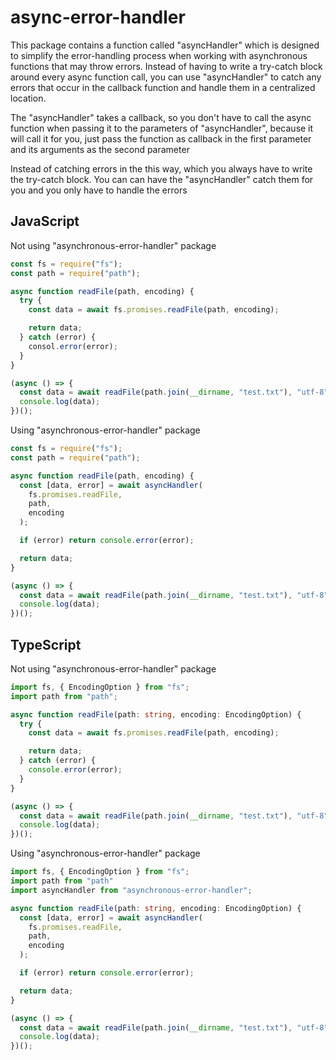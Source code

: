 # async-error-handler

This package contains a function called "asyncHandler" which is designed to simplify the error-handling process when working with asynchronous functions that may throw errors. Instead of having to write a try-catch block around every async function call, you can use "asyncHandler" to catch any errors that occur in the callback function and handle them in a centralized location.

The "asyncHandler" takes a callback, so you don't have to call the async function when passing it to the parameters of "asyncHandler", because it will call it for you, just pass the function as callback in the first parameter and its arguments as the second parameter

Instead of catching errors in the this way, which you always have to write the try-catch block. You can can have the "asyncHandler" catch them for you and you only have to handle the errors

## JavaScript

Not using "asynchronous-error-handler" package

```javascript
const fs = require("fs");
const path = require("path");

async function readFile(path, encoding) {
  try {
    const data = await fs.promises.readFile(path, encoding);

    return data;
  } catch (error) {
    consol.error(error);
  }
}

(async () => {
  const data = await readFile(path.join(__dirname, "test.txt"), "utf-8");
  console.log(data);
})();
```

Using "asynchronous-error-handler" package

```javascript
const fs = require("fs");
const path = require("path");

async function readFile(path, encoding) {
  const [data, error] = await asyncHandler(
    fs.promises.readFile,
    path,
    encoding
  );

  if (error) return console.error(error);

  return data;
}

(async () => {
  const data = await readFile(path.join(__dirname, "test.txt"), "utf-8");
  console.log(data);
})();
```

## TypeScript

Not using "asynchronous-error-handler" package

```typescript
import fs, { EncodingOption } from "fs";
import path from "path";

async function readFile(path: string, encoding: EncodingOption) {
  try {
    const data = await fs.promises.readFile(path, encoding);

    return data;
  } catch (error) {
    console.error(error);
  }
}

(async () => {
  const data = await readFile(path.join(__dirname, "test.txt"), "utf-8");
  console.log(data);
})();

```

Using "asynchronous-error-handler" package

```typescript
import fs, { EncodingOption } from "fs";
import path from "path"
import asyncHandler from "asynchronous-error-handler";

async function readFile(path: string, encoding: EncodingOption) {
  const [data, error] = await asyncHandler(
    fs.promises.readFile,
    path,
    encoding
  );

  if (error) return console.error(error);

  return data;
}

(async () => {
  const data = await readFile(path.join(__dirname, "test.txt"), "utf-8");
  console.log(data);
})();
```
